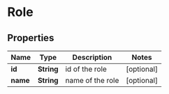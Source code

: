 

# Role


## Properties

| Name | Type | Description | Notes |
|------------ | ------------- | ------------- | -------------|
|**id** | **String** | id of the role |  [optional] |
|**name** | **String** | name of the role |  [optional] |



